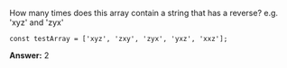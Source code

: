 How many times does this array contain a string that has a reverse? e.g. 'xyz' and 'zyx'

`const testArray = ['xyz', 'zxy', 'zyx', 'yxz', 'xxz'];`

**Answer:** 2
